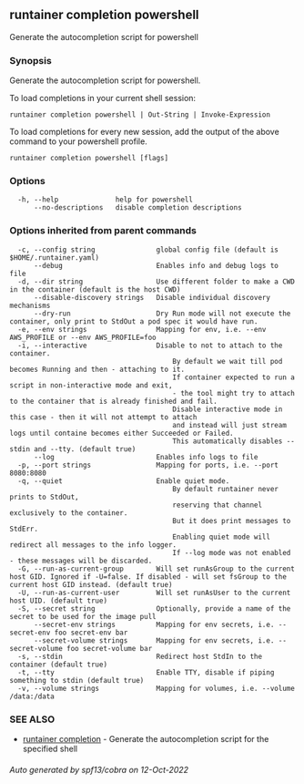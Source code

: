 ## runtainer completion powershell

Generate the autocompletion script for powershell

### Synopsis

Generate the autocompletion script for powershell.

To load completions in your current shell session:

	runtainer completion powershell | Out-String | Invoke-Expression

To load completions for every new session, add the output of the above command
to your powershell profile.


```
runtainer completion powershell [flags]
```

### Options

```
  -h, --help              help for powershell
      --no-descriptions   disable completion descriptions
```

### Options inherited from parent commands

```
  -c, --config string               global config file (default is $HOME/.runtainer.yaml)
      --debug                       Enables info and debug logs to file
  -d, --dir string                  Use different folder to make a CWD in the container (default is the host CWD)
      --disable-discovery strings   Disable individual discovery mechanisms
      --dry-run                     Dry Run mode will not execute the container, only print to StdOut a pod spec it would have run.
  -e, --env strings                 Mapping for env, i.e. --env AWS_PROFILE or --env AWS_PROFILE=foo
  -i, --interactive                 Disable to not to attach to the container.
                                    	By default we wait till pod becomes Running and then - attaching to it.
                                    	If container expected to run a script in non-interactive mode and exit,
                                    	- the tool might try to attach to the container that is already finished and fail.
                                    	Disable interactive mode in this case - then it will not attempt to attach
                                    	and instead will just stream logs until containe becomes either Succeeded or Failed.
                                    	This automatically disables --stdin and --tty. (default true)
      --log                         Enables info logs to file
  -p, --port strings                Mapping for ports, i.e. --port 8080:8080
  -q, --quiet                       Enable quiet mode.
                                    	By default runtainer never prints to StdOut,
                                    	reserving that channel exclusively to the container.
                                    	But it does print messages to StdErr.
                                    	Enabling quiet mode will redirect all messages to the info logger.
                                    	If --log mode was not enabled - these messages will be discarded.
  -G, --run-as-current-group        Will set runAsGroup to the current host GID. Ignored if -U=false. If disabled - will set fsGroup to the current host GID instead. (default true)
  -U, --run-as-current-user         Will set runAsUser to the current host UID. (default true)
  -S, --secret string               Optionally, provide a name of the secret to be used for the image pull
      --secret-env strings          Mapping for env secrets, i.e. --secret-env foo secret-env bar
      --secret-volume strings       Mapping for env secrets, i.e. --secret-volume foo secret-volume bar
  -s, --stdin                       Redirect host StdIn to the container (default true)
  -t, --tty                         Enable TTY, disable if piping something to stdin (default true)
  -v, --volume strings              Mapping for volumes, i.e. --volume /data:/data
```

### SEE ALSO

* [runtainer completion](runtainer_completion.md)	 - Generate the autocompletion script for the specified shell

###### Auto generated by spf13/cobra on 12-Oct-2022
